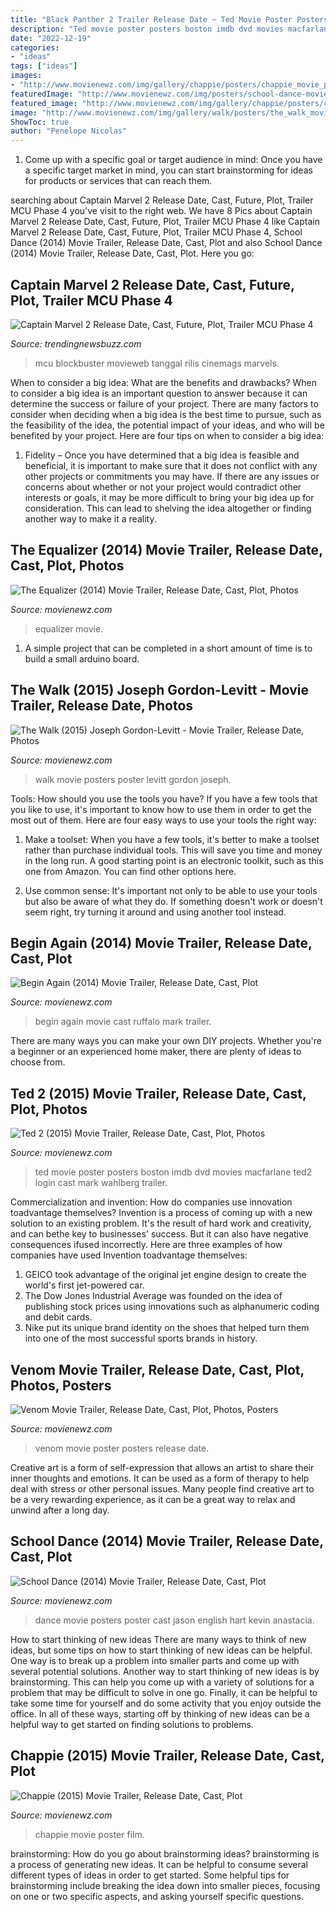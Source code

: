 ```yaml
---
title: "Black Panther 2 Trailer Release Date ~ Ted Movie Poster Posters Boston Imdb Dvd Movies Macfarlane Ted2 Login Cast Mark Wahlberg Trailer"
description: "Ted movie poster posters boston imdb dvd movies macfarlane ted2 login cast mark wahlberg trailer"
date: "2022-12-19"
categories:
- "ideas"
tags: ["ideas"]
images:
- "http://www.movienewz.com/img/gallery/chappie/posters/chappie_movie_poster_2.jpg"
featuredImage: "http://www.movienewz.com/img/posters/school-dance-movie-poster-1.jpg"
featured_image: "http://www.movienewz.com/img/gallery/chappie/posters/chappie_movie_poster_2.jpg"
image: "http://www.movienewz.com/img/gallery/walk/posters/the_walk_movie_poster_1.jpg"
ShowToc: true
author: "Penelope Nicolas"
---
```



1. Come up with a specific goal or target audience in mind: Once you have a specific target market in mind, you can start brainstorming for ideas for products or services that can reach them.

	

		
searching about Captain Marvel 2 Release Date, Cast, Future, Plot, Trailer MCU Phase 4 you've visit to the right web. We have 8 Pics about Captain Marvel 2 Release Date, Cast, Future, Plot, Trailer MCU Phase 4 like Captain Marvel 2 Release Date, Cast, Future, Plot, Trailer MCU Phase 4, School Dance (2014) Movie Trailer, Release Date, Cast, Plot and also School Dance (2014) Movie Trailer, Release Date, Cast, Plot. Here you go:
		
    
## Captain Marvel 2 Release Date, Cast, Future, Plot, Trailer MCU Phase 4

<img loading=lazy src="https://trendingnewsbuzz.com/wp-content/uploads/2019/11/cap-2.jpg" onerror="this.onerror=null;this.src='https://tse1.mm.bing.net/th?id=OIP.wY4HYyX8dXLVvdXRg-GwXQHaD5&amp;pid=15.1';" alt="Captain Marvel 2 Release Date, Cast, Future, Plot, Trailer MCU Phase 4">

_Source: trendingnewsbuzz.com_

>mcu blockbuster movieweb tanggal rilis cinemags marvels. 

	

When to consider a big idea: What are the benefits and drawbacks?
When to consider a big idea is an important question to answer because it can determine the success or failure of your project. There are many factors to consider when deciding when a big idea is the best time to pursue, such as the feasibility of the idea, the potential impact of your ideas, and who will be benefited by your project. Here are four tips on when to consider a big idea:
1. Fidelity – Once you have determined that a big idea is feasible and beneficial, it is important to make sure that it does not conflict with any other projects or commitments you may have. If there are any issues or concerns about whether or not your project would contradict other interests or goals, it may be more difficult to bring your big idea up for consideration. This can lead to shelving the idea altogether or finding another way to make it a reality.


    
## The Equalizer (2014) Movie Trailer, Release Date, Cast, Plot, Photos

<img loading=lazy src="http://www.movienewz.com/img/gallery/equalizer/photos/the_equalizer_3.jpg" onerror="this.onerror=null;this.src='https://tse4.mm.bing.net/th?id=OIP.7uNgjWvSu07IssWEHpm1qQHaJ4&amp;pid=15.1';" alt="The Equalizer (2014) Movie Trailer, Release Date, Cast, Plot, Photos">

_Source: movienewz.com_

>equalizer movie. 

	

1. A simple project that can be completed in a short amount of time is to build a small arduino board.

    
## The Walk (2015) Joseph Gordon-Levitt - Movie Trailer, Release Date, Photos

<img loading=lazy src="http://www.movienewz.com/img/gallery/walk/posters/the_walk_movie_poster_1.jpg" onerror="this.onerror=null;this.src='https://tse4.mm.bing.net/th?id=OIP.B6-cOpG141nxsAtJ3qdyGQHaK-&amp;pid=15.1';" alt="The Walk (2015) Joseph Gordon-Levitt - Movie Trailer, Release Date, Photos">

_Source: movienewz.com_

>walk movie posters poster levitt gordon joseph. 

	

Tools: How should you use the tools you have?
If you have a few tools that you like to use, it's important to know how to use them in order to get the most out of them. Here are four easy ways to use your tools the right way:
1) Make a toolset: When you have a few tools, it's better to make a toolset rather than purchase individual tools. This will save you time and money in the long run. A good starting point is an electronic toolkit, such as this one from Amazon. You can find other options here.

2) Use common sense: It's important not only to be able to use your tools but also be aware of what they do. If something doesn't work or doesn't seem right, try turning it around and using another tool instead.

    
## Begin Again (2014) Movie Trailer, Release Date, Cast, Plot

<img loading=lazy src="http://www.movienewz.com/img/gallery/begin-again/photos/begin_again_1.jpg" onerror="this.onerror=null;this.src='https://tse1.mm.bing.net/th?id=OIP.9Gt2uncBO2B3ByUCF2ouGAHaE7&amp;pid=15.1';" alt="Begin Again (2014) Movie Trailer, Release Date, Cast, Plot">

_Source: movienewz.com_

>begin again movie cast ruffalo mark trailer. 

	

There are many ways you can make your own DIY projects. Whether you're a beginner or an experienced home maker, there are plenty of ideas to choose from.

    
## Ted 2 (2015) Movie Trailer, Release Date, Cast, Plot, Photos

<img loading=lazy src="http://www.movienewz.com/img/gallery/ted-2/posters/ted_2_movie_poster_2.jpg" onerror="this.onerror=null;this.src='https://tse2.mm.bing.net/th?id=OIP.fAwJoJVmiN1SBaUevYE4TgHaLu&amp;pid=15.1';" alt="Ted 2 (2015) Movie Trailer, Release Date, Cast, Plot, Photos">

_Source: movienewz.com_

>ted movie poster posters boston imdb dvd movies macfarlane ted2 login cast mark wahlberg trailer. 

	

Commercialization and invention: How do companies use innovation toadvantage themselves?
Invention is a process of coming up with a new solution to an existing problem. It's the result of hard work and creativity, and can bethe key to businesses' success. But it can also have negative consequences ifused incorrectly. Here are three examples of how companies have used Invention toadvantage themselves: 
1. GEICO took advantage of the original jet engine design to create the world's first jet-powered car.
2. The Dow Jones Industrial Average was founded on the idea of publishing stock prices using innovations such as alphanumeric coding and debit cards.
3. Nike put its unique brand identity on the shoes that helped turn them into one of the most successful sports brands in history.

    
## Venom Movie Trailer, Release Date, Cast, Plot, Photos, Posters

<img loading=lazy src="http://www.movienewz.com/wp-content/uploads/2013/12/venom_movie_poster_thumb.jpg" onerror="this.onerror=null;this.src='https://tse1.mm.bing.net/th?id=OIP.X81B9TidvkMHXsJU0oxMDgAAAA&amp;pid=15.1';" alt="Venom Movie Trailer, Release Date, Cast, Plot, Photos, Posters">

_Source: movienewz.com_

>venom movie poster posters release date. 

	

Creative art is a form of self-expression that allows an artist to share their inner thoughts and emotions. It can be used as a form of therapy to help deal with stress or other personal issues. Many people find creative art to be a very rewarding experience, as it can be a great way to relax and unwind after a long day.

    
## School Dance (2014) Movie Trailer, Release Date, Cast, Plot

<img loading=lazy src="http://www.movienewz.com/img/posters/school-dance-movie-poster-1.jpg" onerror="this.onerror=null;this.src='https://tse3.mm.bing.net/th?id=OIP.1cBjqfNX1bERYanCVQzj-wHaLH&amp;pid=15.1';" alt="School Dance (2014) Movie Trailer, Release Date, Cast, Plot">

_Source: movienewz.com_

>dance movie posters poster cast jason english hart kevin anastacia. 

	

How to start thinking of new ideas
There are many ways to think of new ideas, but some tips on how to start thinking of new ideas can be helpful. One way is to break up a problem into smaller parts and come up with several potential solutions. Another way to start thinking of new ideas is by brainstorming. This can help you come up with a variety of solutions for a problem that may be difficult to solve in one go. Finally, it can be helpful to take some time for yourself and do some activity that you enjoy outside the office. In all of these ways, starting off by thinking of new ideas can be a helpful way to get started on finding solutions to problems.

    
## Chappie (2015) Movie Trailer, Release Date, Cast, Plot

<img loading=lazy src="http://www.movienewz.com/img/gallery/chappie/posters/chappie_movie_poster_2.jpg" onerror="this.onerror=null;this.src='https://tse2.mm.bing.net/th?id=OIP.i3dt7Tx0S1bA4hS5DWTHWAHaKh&amp;pid=15.1';" alt="Chappie (2015) Movie Trailer, Release Date, Cast, Plot">

_Source: movienewz.com_

>chappie movie poster film. 

	

brainstorming: How do you go about brainstorming ideas?
brainstorming is a process of generating new ideas. It can be helpful to consume several different types of ideas in order to get started. Some helpful tips for brainstorming include breaking the idea down into smaller pieces, focusing on one or two specific aspects, and asking yourself specific questions.

